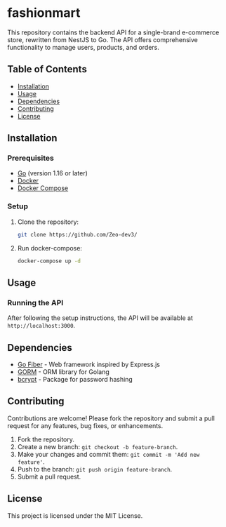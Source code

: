 # fashionmart

This repository contains the backend API for a single-brand e-commerce store, rewritten from NestJS to Go. The API offers comprehensive functionality to manage users, products, and orders.

## Table of Contents

- [Installation](#installation)
- [Usage](#usage)
- [Dependencies](#dependencies)
- [Contributing](#contributing)
- [License](#license)

## Installation

### Prerequisites

- [Go](https://golang.org/doc/install) (version 1.16 or later)
- [Docker](https://www.docker.com/get-started)
- [Docker Compose](https://docs.docker.com/compose/install/)

### Setup

1. Clone the repository:
   ```bash
   git clone https://github.com/Zeo-dev3/
   ```

2. Run docker-compose:
   ```bash
   docker-compose up -d
   ```

## Usage

### Running the API

After following the setup instructions, the API will be available at `http://localhost:3000`.

## Dependencies

- [Go Fiber](https://gofiber.io) - Web framework inspired by Express.js
- [GORM](https://gorm.io) - ORM library for Golang
- [bcrypt](https://pkg.go.dev/golang.org/x/crypto/bcrypt) - Package for password hashing

## Contributing

Contributions are welcome! Please fork the repository and submit a pull request for any features, bug fixes, or enhancements.

1. Fork the repository.
2. Create a new branch: `git checkout -b feature-branch`.
3. Make your changes and commit them: `git commit -m 'Add new feature'`.
4. Push to the branch: `git push origin feature-branch`.
5. Submit a pull request.

## License

This project is licensed under the MIT License.